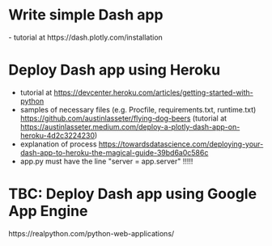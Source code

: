 <h1>Write simple Dash app</h1>
- tutorial at https://dash.plotly.com/installation

<h1>Deploy Dash app using Heroku</h1>

- tutorial at https://devcenter.heroku.com/articles/getting-started-with-python  
- samples of necessary files (e.g. Procfile, requirements.txt, runtime.txt) https://github.com/austinlasseter/flying-dog-beers (tutorial at https://austinlasseter.medium.com/deploy-a-plotly-dash-app-on-heroku-4d2c3224230)  
- explanation of process https://towardsdatascience.com/deploying-your-dash-app-to-heroku-the-magical-guide-39bd6a0c586c
- app.py must have the line "server = app.server" !!!!!

<h1>TBC: Deploy Dash app using Google App Engine</h1>
https://realpython.com/python-web-applications/
